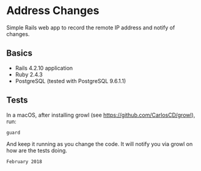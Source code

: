 Address Changes
===============

Simple Rails web app to record the remote IP address and notify of changes.

## Basics

- Rails 4.2.10 application
- Ruby 2.4.3
- PostgreSQL (tested with PostgreSQL 9.6.1.1)

## Tests

In a macOS, after installing growl (see <https://github.com/CarlosCD/growl>), run:

    guard

And keep it running as you change the code. It will notify you via growl on how are the tests doing.

`February 2018`
